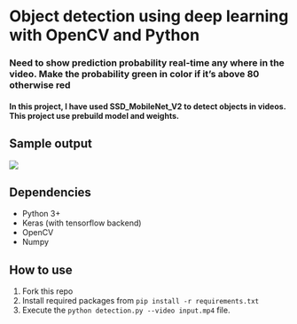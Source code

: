 # Object detection using deep learning with OpenCV and Python

### Need to show prediction probability real-time any where in the video. Make the probability green in color if it’s above 80 otherwise red


#### In this project, I have used SSD_MobileNet_V2 to detect objects in videos. This project use prebuild model and weights.


## Sample output

<img src="ezgif-5-4db207288f.gif">


## Dependencies

- Python 3+
- Keras (with tensorflow backend)
- OpenCV
- Numpy

## How to use

1. Fork this repo
2. Install required packages from `pip install -r requirements.txt`
3. Execute the `python detection.py --video input.mp4` file.
